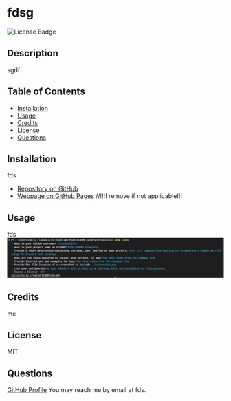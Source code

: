 # fdsg

![License Badge](https://badgen.net/static/license/MIT/blue)

## Description
sgdf

## Table of Contents
- [Installation](#installation)
- [Usage](#usage)
- [Credits](#credits)
- [License](#license)
- [Questions](#questions)


## Installation
fds
- [Repository on GitHub](https://github.com/fds/fdsg)
- [Webpage on GitHub Pages](https://fds.github.io/fdsg) //!!!! remove if not applicable!!!

## Usage
fds
![screenshot](screenshot.png)

## Credits
me

## License
MIT

## Questions
[GitHub Profile](https://github.com/fds)
You may reach me by email at fds.

